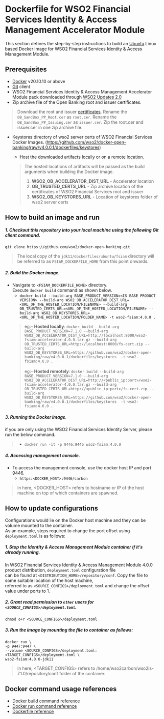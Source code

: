 # Dockerfile for WSO2 Financial Services Identity & Access Management Accelerator Module #
This section defines the step-by-step instructions to build an [Ubuntu](https://hub.docker.com/_/ubuntu/) Linux based Docker image for WSO2 Financial Services Identity & Access Management Module.

## Prerequisites

* [Docker](https://www.docker.com/get-docker) v20.10.10 or above
* [Git](https://git-scm.com/book/en/v2/Getting-Started-Installing-Git) client
* WSO2 Financial Services Identity & Access Management Accelerator Module pack downloaded through [WSO2 Updates 2.0](https://ob.docs.wso2.com/en/latest/install-and-setup/setting-up-servers/)
* Zip archive file of the Open Banking root and issuer certificates.
> Download the root and issuer [certificates](https://openbanking.atlassian.net/wiki/spaces/DZ/pages/252018873/OB+Root+and+Issuing+Certificates+for+Sandbox).
> Rename the `OB_SandBox_PP_Root.cer` as `root.cer`.
> Rename the `OB_SandBox_PP_Issuing.cer` as `issuer.cer`.
> Zip the root.cer and issuer.cer in one zip archive file.
* Keystores directory of wso2 server certs of WSO2 Financial Services Docker Images. (https://github.com/wso2/docker-open-banking/raw/v4.0.0.1/dockerfiles/keystores)

  + Host the downloaded artifacts locally or on a remote location.
  > The hosted locations of artifacts will be passed as the build arguments when building the Docker image.<br>
  > 1. **WSO2_OB_ACCELERATOR_DIST_URL** - Accelerator location
  > 2. **OB_TRUSTED_CERTS_URL** - Zip archive location of the certificates of WSO2 Financial Services root and issuer
  > 3. **WSO2_OB_KEYSTORES_URL** - Location of keystores folder of wso2 server certs


## How to build an image and run

##### 1. Checkout this repository into your local machine using the following Git client command.

```
git clone https://github.com/wso2/docker-open-banking.git
```

> The local copy of the `jdk11/dockerfiles/ubuntu/fsiam` directory will be referred to as `FSIAM_DOCKERFILE_HOME` from this point onwards.

##### 2. Build the Docker image.

- Navigate to `<FSIAM_DOCKERFILE_HOME>` directory. <br>
  Execute `docker build` command as shown below.
  + `docker build --build-arg BASE_PRODUCT_VERSION=<IS BASE PRODUCT VERSION> --build-arg WSO2_OB_ACCELERATOR_DIST_URL=<URL_OF_THE_HOSTED_LOCATION/FILENAME> --build-arg OB_TRUSTED_CERTS_URL=<URL_OF_THE_HOSTED_LOCATION/FILENAME> --build-arg WSO2_OB_KEYSTORES_URL=<URL_OF_THE_HOSTED_LOCATION/FOLDER_NAME> -t wso2-fsiam:4.0.0 .` <br>
  > eg:- **Hosted locally**: `docker build --build-arg BASE_PRODUCT_VERSION=7.1.0 --build-arg WSO2_OB_ACCELERATOR_DIST_URL=http://localhost:8000/wso2-fsiam-accelerator-4.0.0.tar.gz --build-arg OB_TRUSTED_CERTS_URL=http://localhost:8000/fs-cert.zip --build-arg WSO2_OB_KEYSTORES_URL=https://github.com/wso2/docker-open-banking/raw/v4.0.0.1/dockerfiles/keystores  -t wso2-fsiam:4.0.0 .` <br><br>
  >  eg:- **Hosted remotely**: `docker build --build-arg BASE_PRODUCT_VERSION=7.1.0 --build-arg WSO2_OB_ACCELERATOR_DIST_URL=http://<public_ip:port>/wso2-fsiam-accelerator-4.0.0.tar.gz --build-arg OB_TRUSTED_CERTS_URL=http://<public_ip:port>/fs-cert.zip --build-arg WSO2_OB_KEYSTORES_URL=https://github.com/wso2/docker-open-banking/raw/v4.0.0.1/dockerfiles/keystores  -t wso2-fsiam:4.0.0 .`

##### 3. Running the Docker image.
if you are only using the WSO2 Financial Services Identity Server, please run the below command.
> - `docker run -it -p 9446:9446 wso2-fsiam:4.0.0`

##### 4. Accessing management console.

- To access the management console, use the docker host IP and port 9446.
  + `https:<DOCKER_HOST>:9446/carbon`

> In here, <DOCKER_HOST> refers to hostname or IP of the host machine on top of which containers are spawned.

## How to update configurations

Configurations would lie on the Docker host machine and they can be volume mounted to the container. <br>
As an example, steps required to change the port offset using `deployment.toml` is as follows:

##### 1. Stop the Identity & Access Management Module container if it's already running.

In WSO2 Financial Services Identity & Access Management Module 4.0.0 product distribution, `deployment.toml` configuration file <br>
can be found at `<DISTRIBUTION_HOME>/repository/conf`. Copy the file to some suitable location of the host machine, <br>
referred to as `<SOURCE_CONFIGS>/deployment.toml` and change the offset value under ports to 1.

##### 2. Grant read permission to `other` users for `<SOURCE_CONFIGS>/deployment.toml`.

```
chmod o+r <SOURCE_CONFIGS>/deployment.toml
```

##### 3. Run the image by mounting the file to container as follows:

```
docker run \
-p 9447:9447 \
--volume <SOURCE_CONFIGS>/deployment.toml:<TARGET_CONFIGS>/deployment.toml \
wso2-fsiam:4.0.0-jdk11
```

> In here, <TARGET_CONFIGS> refers to /home/wso2carbon/wso2is-7.1.0/repository/conf folder of the container.

## Docker command usage references

* [Docker build command reference](https://docs.docker.com/engine/reference/commandline/build/)
* [Docker run command reference](https://docs.docker.com/engine/reference/run/)
* [Dockerfile reference](https://docs.docker.com/engine/reference/builder/)
